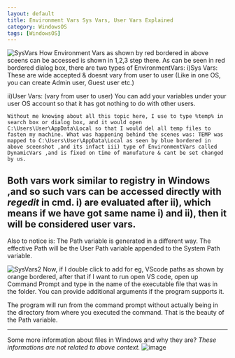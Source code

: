 ```yaml
---
layout: default
title: Environment Vars Sys Vars, User Vars Explained
category: WindowsOS
tags: [WindowsOS]
---
```

![SysVars](https://user-images.githubusercontent.com/11883023/155872097-7dae959d-a0bb-44ed-b66d-f9787bc0363b.jpg)
How Environment Vars as shown by red bordered in above sceens can be accessed is shown in 1,2,3 step there. As can be seen in red bordered dialog box, there are two types of EnvironmentVars: 
i)Sys Vars: These are wide accepted & doesnt vary from user to user (Like in one OS, you can create Admin user, Guest user etc.)

ii)User Vars: (vary from user to user) You can add your variables under your user OS account so that it has got nothing to do with other users.

`Without me knowing about all this topic here, I use to type %temp% in search box or dialog box, and it would open C:\Users\User\AppData\Local so that I would del all temp files to fasten my machine. What was happening behind the scenes was: TEMP was mapped to C:\Users\User\AppData\Local as seen by blue bordered in above sceenshot ,and its infact iii) type of EnvironmentVars called DynamicVars ,and is fixed on time of manufature & cant be set changed by us.`

Both vars work similar to registry in Windows ,and so such vars can be accessed directly with _regedit_ in cmd.
i) are evaluated after ii), which means if we have got same name i) and ii), then it will be considered user vars.
---
Also to notice is: The Path variable is generated in a different way. The effective Path will be the User Path variable appended to the System Path variable.

![SysVars2](https://user-images.githubusercontent.com/11883023/155871796-40564682-ebd3-464a-8ba1-024293be6f22.jpg)
Now, if I double click to add for eg, VScode paths as shown by orange bordered, after that if I want to run open VS code, open up Command Prompt and type in the name of the executable file that was in the folder. You can provide additional arguments if the program supports it. 

The program will run from the command prompt without actually being in the directory from where you executed the command. That is the beauty of the Path variable.

---
Some more information about files in Windows and why they are? *These informations are not related to above context.*
![image](https://user-images.githubusercontent.com/11883023/168128647-21ed35dd-6d92-4bbe-afd1-bcec15aab700.png)
